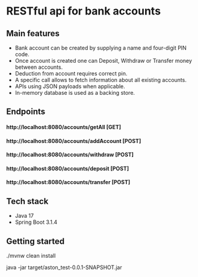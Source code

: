 # RESTful api for bank accounts

## Main features

- Bank account can be created by supplying a name and four-digit PIN code.
- Once account is created one can Deposit, Withdraw or Transfer money between accounts.
- Deduction from account requires correct pin.
- A specific call allows to fetch information about all existing accounts.
- APIs using JSON payloads when applicable.
- In-memory database is used as a backing store.

## Endpoints

#### http://localhost:8080/accounts/getAll [GET] 
#### http://localhost:8080/accounts/addAccount [POST] 
#### http://localhost:8080/accounts/withdraw [POST]
#### http://localhost:8080/accounts/deposit [POST]
#### http://localhost:8080/accounts/transfer [POST]

## Tech stack
- Java 17
- Spring Boot 3.1.4

## Getting started

./mvnw clean install 

java -jar target/aston_test-0.0.1-SNAPSHOT.jar